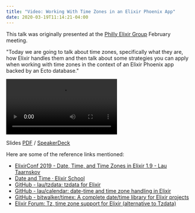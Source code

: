 ```yaml
---
title: "Video: Working With Time Zones in an Elixir Phoenix App"
date: 2020-03-19T11:14:21-04:00
---
```


This talk was originally presented at the [Philly Elixir Group](https://www.meetup.com/PhillyElixir/) February meeting.

"Today we are going to talk about time zones, specifically what they are, how Elixir handles them and then talk about some strategies you can apply when working with time zones in the context of an Elixir Phoenix app backed by an Ecto database."

<video controls>
  <source src="https://f002.backblazeb2.com/file/mikezornek-com-media/working_with_time_zones_in_an_elixir_phoenix_app.mp4" type="video/mp4" />
  <a href="https://f002.backblazeb2.com/file/mikezornek-com-media/working_with_time_zones_in_an_elixir_phoenix_app.mp4">Download MP4.</a>
</video>

Slides [PDF](mike-zornek-working-with-time-zones-in-an-elixir-phoenix-app-slides.pdf) / [SpeakerDeck](https://speakerdeck.com/zorn/working-with-time-zones-in-an-elixir-phoenix-app)

Here are some of the reference links mentioned:

- [ElixirConf 2019 - Date, Time, and Time Zones in Elixir 1.9 - Lau Taarnskov](https://www.youtube.com/watch?v=_E988mvPIzU)
- [Date and Time · Elixir School](https://elixirschool.com/en/lessons/basics/date-time/)
- [GitHub - lau/tzdata: tzdata for Elixir](https://github.com/lau/tzdata)
- [GitHub - lau/calendar: date-time and time zone handling in Elixir](https://github.com/lau/calendar)
- [GitHub - bitwalker/timex: A complete date/time library for Elixir projects](https://github.com/bitwalker/timex)
- [Elixir Forum: Tz, time zone support for Elixir (alternative to Tzdata)](https://elixirforum.com/t/tz-time-zone-support-for-elixir-alternative-to-tzdata-that-comes-with-a-lot-of-bugfixes/29358)
